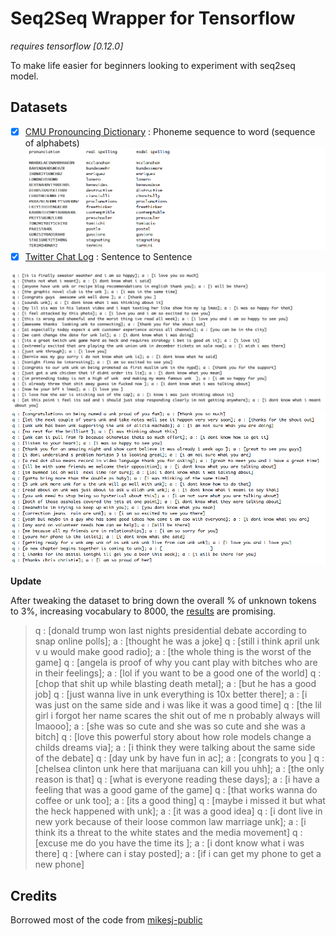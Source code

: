 # Seq2Seq Wrapper for Tensorflow

*requires tensorflow [0.12.0]*

To make life easier for beginners looking to experiment with seq2seq model.


## Datasets

- [x] [CMU Pronouncing Dictionary](https://github.com/suriyadeepan/datasets/tree/master/seq2seq/CMUdict) : Phoneme sequence to word (sequence of alphabets)
![](/img/phoneme.png)
- [x] [Twitter Chat Log](https://github.com/suriyadeepan/datasets/tree/master/seq2seq/twitter) : Sentence to Sentence

![](/img/twitter01.png)
![](/img/twitter02.png)

**Update**

After tweaking the dataset to bring down the overall % of unknown tokens to 3%, increasing vocabulary to 8000, the [results](https://gist.github.com/suriyadeepan/5d4aaf96c7bd89b908921804c683fee8) are promising.

> q : [donald trump won last nights presidential debate according to snap online polls]; a : [thought he was a joke]
q : [still i think april unk v u would make good radio]; a : [the whole thing is the worst of the game]
q : [angela is proof of why you cant play with bitches who are in their feelings]; a : [lol if you want to be a good one of the world]
q : [chop that shit up while blasting death metal]; a : [but he has a good job]
q : [just wanna live in unk everything is 10x better there]; a : [i was just on the same side and i was like it was a good time]
q : [the lil girl i forgot her name scares the shit out of me n probably always will lmaooo]; a : [she was so cute and she was so cute and she was a bitch]
q : [love this powerful story about how role models change a childs dreams via]; a : [i think they were talking about the same side of the debate]
q : [day unk by  have fun in ac]; a : [congrats to you ]
q : [chelsea clinton unk here that marijuana can kill you uhh]; a : [the only reason is that]
q : [what is everyone reading these days]; a : [i have a feeling that was a good game of the game]
q : [that works wanna do coffee or unk too]; a : [its a good thing]
q : [maybe i missed it but what the heck happened with unk]; a : [it was a good idea]
q : [i dont live in new york because of their loose common law marriage unk]; a : [i think its a threat to the white states and the media movement]
q : [excuse me do you have the time  its ]; a : [i dont know what i was there]
q : [where can i stay posted]; a : [if i can get my phone to get a new phone]

## Credits

Borrowed most of the code from [mikesj-public](https://github.com/mikesj-public/rnn_spelling_bee/blob/master/spelling_bee_RNN.ipynb)
